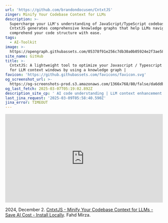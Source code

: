 ```yaml
---
url: 'https://github.com/brandondocusen/CntxtJS'
zinger: Minify Your Codebase Context for LLMs
description: >-
  Supercharge your LLM's understanding of JavaScript/TypeScript codebases.
  CntxtJS generates comprehensive knowledge graphs that help LLMs navigate and
  comprehend your code structure with ease.
tags:
  - AI-Toolkit
image: >-
  https://opengraph.githubassets.com/05378f91e256c7db30a0b05924e2f3ae5841fe12ee0ac78b75d9cbc9912f50d2/brandondocusen/CntxtJS
site_name: GitHub
title: >-
  CntxtJS: A lightweight tool to optimize your Javascript / Typescript project
  for LLM context windows by using a knowledge graph |
favicon: 'https://github.githubassets.com/favicons/favicon.svg'
og_screenshot_url: >-
  https://og-screenshots-prod.s3.amazonaws.com/1366x768/80/false/da6ddbf4ff4d887f9262a8cc199d70e4987d580aaf86f7eab1e20e232a61b886.jpeg
og_last_fetch: 2025-03-07T05:19:02.892Z
description_site_cp: ' AI code understanding | LLM context enhancement | Code structure visualization | Static analysis for AI | Large Language Model tooling #LLM #AI #JavaScript #TypeScript #CodeAnalysis #ContextWindow #DeveloperTools'
last_jina_request: '2025-03-09T05:58:40.590Z'
jina_error: TIMEOUT
---
```


<iframe 
  style="aspect-ratio:16/9;width:100%;height:auto" 
  src="https://www.youtube.com/embed/C7nNPDuEW0U?si=_u5ntYKFDO0I9haV" 
  title="YouTube video player" 
  frameborder="0" 
  allow="accelerometer; autoplay; clipboard-write; encrypted-media; gyroscope; picture-in-picture; web-share" 
  referrerpolicy="strict-origin-when-cross-origin" 
  allowfullscreen
></iframe>

2024, December 2. [CntxtJS - Minify Your Codebase Context for LLMs - Save AI Cost - Install Locally](https://youtu.be/C7nNPDuEW0U?si=_u5ntYKFDO0I9haV). Fahd Mirza.
